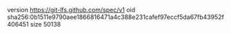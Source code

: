 version https://git-lfs.github.com/spec/v1
oid sha256:0b1511e9790aee1866816471a4c388e231cafef97eccf5da67fb43952f406451
size 50138
